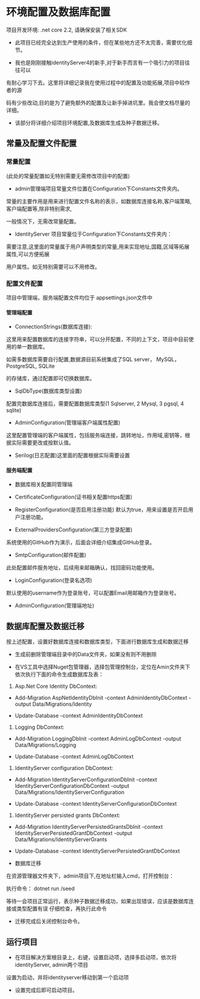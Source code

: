 # 环境配置及数据库配置

项目开发环境: .net core 2.2, 请确保安装了相关SDK

* 此项目已经完全达到生产使用的条件，但在某些地方还不太完善，需要优化细节。

* 我也是刚刚接触identityServer4的新手,对于新手而言有一个吸引力的项目往往可以

有耐心学习下去。这里将详细记录我在使用过程中的配置及功能拓展,项目中较作者的源

码有少些改动,目的是为了避免额外的配置及让新手掉进坑里。我会使文档尽量的详细。

* 该部分将详细介绍项目环境配置,及数据库生成及种子数据迁移。

## 常量及配置文件配置

### 常量配置

(此处的常量配置如无特别需要无需修改项目中的配置)

* admin管理端项目常量文件位置在Configuration下Constants文件夹内。

常量的主要作用是用来进行配置文件名称的表示，如数据库连接名称,客户端策略,客户端配置等,除非特别需求,

一般情况下，无需改常量配置。

* IdentityServer 项目常量位于Configuration下Constants文件夹内：

需要注意,这里面的常量属于用户声明类型的常量,用来实现地址,国籍,区域等拓展属性,可以方便拓展

用户属性。如无特别需要可以不用修改。

### 配置文件配置

项目中管理端，服务端配置文件均位于 appsettings.json文件中

#### 管理端配置

*  ConnectionStrings(数据库连接):

这里用来配置数据库的连接字符串，可以分开配置，不同的上下文，项目中目前使用的单一数据库。

如需多数据库需要自行配置,数据源目前系统集成了SQL server， MySQL， PostgreSQL, SQLite

的存储库，通过配置即可切换数据库。

* SqlDbType(数据库类型设置)

配置完数据库连接后，需要配置数据库类型(1 Sqlserver, 2 Mysql,  3 pgsql, 4 sqlite)

* AdminConfiguration(管理端客户端属性配置)

这里配置管理端的客户端属性，包括服务端连接，跳转地址，作用域,密钥等，根据实际需要更改或按默认值。

* Serilog(日志配置)这里面的配置根据实际需要设置

#### 服务端配置

* 数据库相关配置同管理端

* CertificateConfiguration(证书相关配置https配置)

* RegisterConfiguration(是否启用注册功能)
默认为true，用来设置是否开启用户注册功能。

* ExternalProvidersConfiguration(第三方登录配置)

系统使用的GitHub作为演示，后面会详细介绍集成GitHub登录。

* SmtpConfiguration(邮件配置)

此处配置邮件服务地址，后续用来邮箱确认，找回密码功能使用。

* LoginConfiguration(登录名选项)

默认使用的username作为登录账号，可以配置Email用邮箱作为登录账号。

* AdminConfiguration(管理端地址)

## 数据库配置及数据迁移

按上述配置，设置好数据库连接和数据库类型，下面进行数据库生成和数据迁移

* 生成前删除管理端目录中的Data文件夹，如果没有则不用删除

* 在VS工具中选择Nuget包管理器，选择包管理控制台，定位在Amin文件夹下依次执行下面的命令生成数据库及表：

1. Asp.Net Core Identity DbContext:

- Add-Migration AspNetIdentityDbInit -context AdminIdentityDbContext -output Data/Migrations/Identity

- Update-Database -context AdminIdentityDbContext

1. Logging DbContext:

- Add-Migration LoggingDbInit -context AdminLogDbContext -output Data/Migrations/Logging

- Update-Database -context AdminLogDbContext

1. IdentityServer configuration DbContext:

- Add-Migration IdentityServerConfigurationDbInit -context IdentityServerConfigurationDbContext -output Data/Migrations/IdentityServerConfiguration

- Update-Database -context IdentityServerConfigurationDbContext

1. IdentityServer persisted grants DbContext:

- Add-Migration IdentityServerPersistedGrantsDbInit -context IdentityServerPersistedGrantDbContext -output Data/Migrations/IdentityServerGrants

- Update-Database -context IdentityServerPersistedGrantDbContext


* 数据库迁移

在资源管理器文件夹下，admin项目下,在地址栏输入cmd，打开控制台：

执行命令： dotnet run /seed

等待一会项目正常运行，表示种子数据迁移成功，如果出现错误，应该是数据库连接或类型配置有误
仔细检查，再执行此命令

* 迁移完成后关闭控制台命令。

## 运行项目

* 在项目解决方案根目录上，右键，设置启动项，选择多启动项，依次将identityServer, admin两个项目

设置为启动，并将identityserver移动到第一个启动项

* 设置完成后即可启动项目。